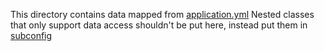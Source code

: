 This directory contains data mapped from [application.yml](../../../../resources/application.yml)
Nested classes that only support data access shouldn't be put here, instead put them in [subconfig](subconfig)